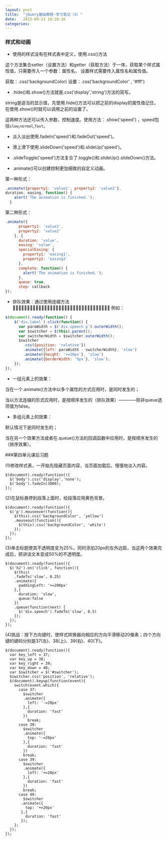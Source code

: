 ```yaml
---
layout: post
title:  "jQuery基础教程-学习笔记（3）"
date:   2015-09-23 18:28:16
categories:
---
```


### 样式和动画

+ 使用的样式没有在样式表中定义，使用.css()方法

这个方法集合setter（设置方法）和getter（获取方法）于一体，获取某个样式属性值，只需要传入一个参数：属性名，
设置样式需要传入属性名和属性值。

获取：.css('backgroundColor)
设置：.css('backgroundColor' , '#fff')

+ .hide()和.show()方法就是.css('display','string')方法的简写。

string是适当的显示值，先使用.hide()方法可以把之前的display的属性值记住，
在使用.show()时就可以调用之前的设置了。

这两种方法还可以传入参数，控制速度。使用方法：.show('speed') ，speed包括`slow`,`normal`,`fast`。

+ 淡入淡出使用.fadeIn('speed')和.fadeOut('speed')。

+ 滑上滑下使用.slideDown('speed')和.slideUp('speed')。

+ .slideToggle('speed')方法复合了.toggle()和.slideUp().slideDown()方法。

+ .animate()可以创建控制更加细致的自定义动画。

第一种形式：

```js
.animate({property1: 'value1', property2: 'value2'},
duration, easing, function() {
    alert('The animation is finished.');
  }
```

第二种形式：

```js
.animate({
      property1: 'value1',
      property2: 'value2'
    }, {
      duration: 'value',
      easing: 'value',
      specialEasing: {
        property1: 'easing1',
        property2: 'easing2'
      },
      complete: function() {
        alert('The animation is finished.');
      },
      queue: true,
      step: callback
});
```

+ 排队效果：通过使用连缀方法
􏵣􏵤􏵥􏵦􏵧􏵨􏵩􏵪􏵫􏳽􏳾􏴽􏴾􏵣􏵤􏵥􏵦􏵧􏵨􏵩􏵪􏵫􏳽􏳾􏴽􏴾􏵣􏵤􏵥􏵦􏵧􏵨􏵩􏵪
例如：

```js
$(document).ready(function() {
    $('div.label').click(function() {
      var paraWidth = $('div.speech p').outerWidth();
      var $switcher = $(this).parent();
      var switcherWidth = $switcher.outerWidth();
      $switcher
        .css({position: 'relative'})
        .animate({left: paraWidth - switcherWidth}, 'slow')
        .animate({height: '+=20px'}, 'slow')
        .animate({borderWidth: '5px'}, 'slow');
    });
});
```

+ 一组元素上的效果：

当在一个.animate()方法中以多个属性的方式应用时，是同时发生的；

当以方法连缀的形式应用时，是按顺序发生的（排队效果）————除非queue选项值为false。

+ 多组元素上的效果：

默认情况下是同时发生的；

当在另一个效果方法或者在.queue()方法的回调函数中应用时，是按顺序发生的（排序效果）。

###第四单元课后习题

(1)修改样式表，一开始先隐藏页面内容，当页面加载后，慢慢地淡入内容。

```
$(document).ready(function(){
  $('body').css('display','none');
  $('body').fadeIn(3000);
});
```

(2)在鼠标悬停到段落上面时，给段落应用黄色背景。

```
$(document).ready(function(){
  $('p').mouseover(function(){
    $(this).css('backgroundColor', 'yellow')
    .mouseout(function(){
      $(this).css('backgroundColor', 'white')
    });
  });
});
```

(3)单击标题使其不透明度变为25%，同时添加20px的左外边距，当这两个效果完成后，把讲话文本变成50%的不透明度。

```
$(document).ready(function(){
  $('h2').on('click', function(){
    $(this)
    .fadeTo('slow', 0.25)
    .animate({
      paddingLeft: '+=200px'
    },{
      duration: 'slow',
      queue:false
    })
    .queue(function(next) {
      $('div.speech').fadeTo('slow', 0.5)
    });
  });
});
```

(4)挑战：按下方向键时，使样式转换器向相应的方向平滑移动20像素；四个方向键的键码分别是37(左)、38(上)、39(右)、40(下)。

```
$(document).ready(function(){
  var key_left = 37;
  var key_up = 38;
  var key_right = 39;
  var key_down = 40;
  var $switcher = $('#switcher');
  $switcher.css('position', 'relative');
  $(document).keyup(function(event){
    switch(event.which){
      case 37:
        $switcher
        .animate({
          left: '-=20px'
        },{
          duration: 'fast'
        })
          break;
      case 38:
        $switcher
        .animate({
          top: '-=20px'
        },{
          duration: 'fast'
        })
        break;
      case 39:
        $switcher
        .animate({
          left: '+=20px'
        },{
          duration: 'fast'
        })
        break;
      case 40:
        $switcher
       .animate({
         top: '+=20px'
       },{
         duration: 'fast'
       });
    };
  });
});
```